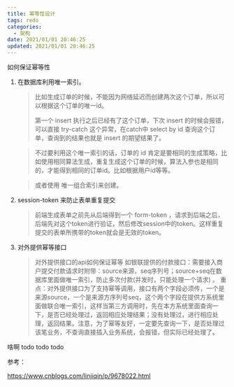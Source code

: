 ```yaml
---
title: 幂等性设计
tags: redo
categories: 
  - 架构
date: 2021/01/01 20:46:25
updated: 2021/01/01 20:46:25
---
```




如何保证幂等性

1. 在数据库利用唯一索引。

   > 比如生成订单的时候，不能因为网络延迟而创建两次这个订单，所以可以根据这个订单的唯一id。
   >
   > 第一个 insert 执行之后已经有了这个订单，下次 insert 的时候会报错，可以直接 try-catch 这个异常，在catch中 select by id 查询这个订单，查询到的结果也就是 insert 的期望结果了。

   > 不过要利用这个唯一索引的话，订单的 id 肯定是要相同的生成策略，比如使用相同算法生成，重复生成这个订单的时候，算法入参也是相同的，才能得到相同的订单id。比如根据用户id等等。

   > 或者使用 唯一组合索引来创建。

2. session-token 来防止表单重复提交

   > 前端生成表单之前先从后端得到一个 form-token ，请求到后端之后，后端先对这个token进行验证，然后修改session中的token。这样重复提交的表单所携带的token就会是无效的token。

3. 对外提供幂等接口

   > 对外提供接口的api如何保证幂等
   > 如银联提供的付款接口：需要接入商户提交付款请求时附带：source来源，seq序列号；source+seq在数据库里面做唯一索引，防止多次付款(并发时，只能处理一个请求) 。
   > 重点：对外提供接口为了支持幂等调用，接口有两个字段必须传，一个是来源source，一个是来源方序列号seq，这个两个字段在提供方系统里面做联合唯一索引，这样当第三方调用时，先在本方系统里面查询一下，是否已经处理过，返回相应处理结果；没有处理过，进行相应处理，返回结果。注意，为了幂等友好，一定要先查询一下，是否处理过该笔业务，不查询直接插入业务系统，会报错，但实际已经处理了。



啥啊 todo todo todo 





参考：

https://www.cnblogs.com/linjiqin/p/9678022.html